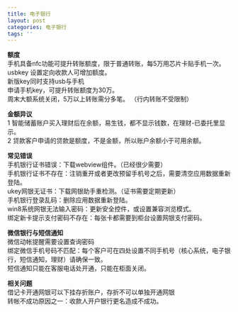 ```yaml
---
title: 电子银行
layout: post
categories: 电子银行
tags: ''
---
```

**额度**  
手机具备nfc功能可提升转账额度，限于普通转账，每5万用芯片卡贴手机一次。  
usbkey 设置定向收款人可增加额度。  
新版key同时支持usb与手机  
申请手机key，可提升转账额度为30万。  
周末大额系统关闭，5万以上转账需分多笔。 （行内转账不受限制）  
  
  **金额异议**     
1 智能储蓄账户买入理财后在余额，易生钱，都不显示钱数，在理财-已委托里显示。   
2 贷款客户申请的贷款是额度，不是金额，所以账户余额小于可用余额。  

**常见错误**   
手机银行证书错误：下载webview组件。（已经很少需要）  
手机银行证书不存在：注销重开或者更改预留手机号之后，需要清空应用数据重新登陆。  
ukey网银无证书：下载网银助手重检测。（证书需要定期更新）  
手机银行登录乱码：删除应用数据重新登陆。  
win8系统网银无法输入密码：更新安全控件，或设置兼容浏览模式。  
绑定新卡提示支付密码不存在：每张卡都需要到柜台设置网银支付密码。  

**微信银行与短信通知**   
微信动帐提醒需要设置查询密码  
绑定微信手机号码不匹配：每个客户可在四处设置不同手机号（核心系统，电子银行，短信通知，理财）请确保一致。   
短信通知只能在客服电话处开通，只能在柜面关闭。

**相关问题**   
借记卡开通网银可以下挂存折账户，存折不可以单独开通网银   
转帐不成功原因之一：收款人开户银行更名造成不成功。
